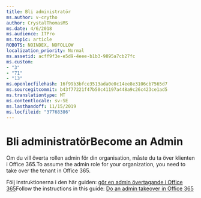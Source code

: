 ```yaml
---
title: Bli administratör
ms.author: v-crytho
author: CrystalThomasMS
ms.date: 4/6/2018
ms.audience: ITPro
ms.topic: article
ROBOTS: NOINDEX, NOFOLLOW
localization_priority: Normal
ms.assetid: acff9f3e-e5d9-4eee-b1b3-9895a7cb27fc
ms.custom:
- "3"
- "71"
- "13"
ms.openlocfilehash: 16f99b3bfce3513ada0e0c14ee8e3106cb7565d7
ms.sourcegitcommit: b43f77221f47b50c41197a448a9c26c423ce1ad5
ms.translationtype: MT
ms.contentlocale: sv-SE
ms.lasthandoff: 11/15/2019
ms.locfileid: "37768386"
---
```

# <a name="become-an-admin"></a><span data-ttu-id="4c1b4-102">Bli administratör</span><span class="sxs-lookup"><span data-stu-id="4c1b4-102">Become an Admin</span></span>

<span data-ttu-id="4c1b4-103">Om du vill överta rollen admin för din organisation, måste du ta över klienten i Office 365.</span><span class="sxs-lookup"><span data-stu-id="4c1b4-103">To assume the admin role for your organization, you need to take over the tenant in Office 365.</span></span>
  
<span data-ttu-id="4c1b4-104">Följ instruktionerna i den här guiden: [gör en admin övertagande i Office 365](https://docs.microsoft.com/office365/admin/misc/become-the-admin)</span><span class="sxs-lookup"><span data-stu-id="4c1b4-104">Follow the instructions in this guide: [Do an admin takeover in Office 365](https://docs.microsoft.com/office365/admin/misc/become-the-admin)</span></span>